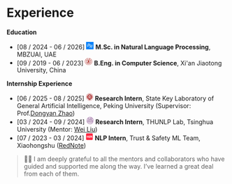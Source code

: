 <span class='anchor' id='experience'></span>

# Experience

**Education**

- \[08 / 2024 - 06 / 2026\] <img src='/files/mbzuai_logo.jpeg' style='width: 1.2em;'> **M.Sc. in Natural Language Processing**, MBZUAI, UAE
- \[09 / 2019 - 06 / 2023\] <img src='/files/xjtu_logo.jpg' style='width: 1.2em;'> **B.Eng. in Computer Science**, Xi'an Jiaotong University, China

**Internship Experience**

- \[06 / 2025 - 08 / 2025\] <img src='/files/pku_logo.png' style='width: 1.2em;'> **Research Intern**, State Key Laboratory of General Artificial Intelligence, Peking University (Supervisor: Prof.[Dongyan Zhao](https://scholar.google.com/citations?user=lhR8-68AAAAJ))
- \[03 / 2024 - 09 / 2024\] <img src='/files/tsinghua_logo.png' style='width: 1.2em;'> **Research Intern**, THUNLP Lab, Tsinghua University (Mentor: [Wei Liu](https://thinkwee.top/about/))
- \[07 / 2023 - 03 / 2024\] <img src='/files/rednote_logo.png' style='width: 1.2em;'> **NLP Intern**, Trust & Safety ML Team, Xiaohongshu ([RedNote](https://www.xiaohongshu.com/explore))

> 🫶🏻 I am deeply grateful to all the mentors and collaborators who have guided and supported me along the way. I’ve learned a great deal from each of them.

